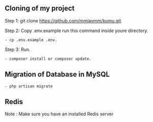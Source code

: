 
## Cloning of my project

Step 1: git clone https://github.com/mmjaymm/kumu.git.

Step 2: Copy .env.example run this command inside youre directory.

    - cp .env.example .env.
    
Step 3: Run.

    - composer install or composer update.

## Migration of Database in MySQL

    - php artisan migrate

## Redis

Note : Make sure you have an installed Redis server
